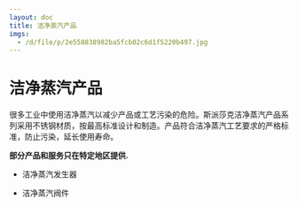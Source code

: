 ```yaml
---
layout: doc
title: 洁净蒸汽产品
imgs:
  - /d/file/p/2e558838982ba5fcb02c6d1f5220b497.jpg
---
```


# 洁净蒸汽产品

很多工业中使用洁净蒸汽以减少产品或工艺污染的危险。斯派莎克洁净蒸汽产品系列采用不锈钢材质，按最高标准设计和制造。产品符合洁净蒸汽工艺要求的严格标准，防止污染，延长使用寿命。

**部分产品和服务只在特定地区提供.**

- 洁净蒸汽发生器

- 洁净蒸汽阀件
